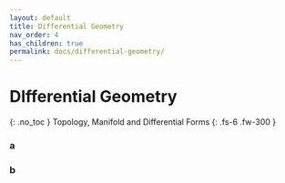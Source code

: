 ```yaml
---
layout: default
title: Differential Geometry
nav_order: 4
has_children: true
permalink: docs/differential-geometry/
---
```


# DIfferential Geometry
{: .no_toc }
Topology, Manifold and Differential Forms
{: .fs-6 .fw-300 }

### a
### b